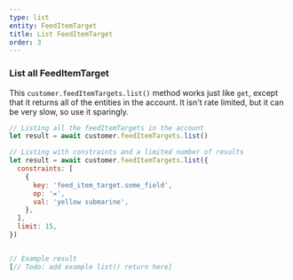 ```yaml
---
type: list
entity: FeedItemTarget
title: List FeedItemTarget
order: 3
---
```


### List all FeedItemTarget

This `customer.feedItemTargets.list()` method works just like `get`, except that it returns all of the entities in the account. It isn't rate limited, but it can be very slow, so use it sparingly.

```javascript
// Listing all the feedItemTargets in the account
let result = await customer.feedItemTargets.list()

// Listing with constraints and a limited number of results
let result = await customer.feedItemTargets.list({
  constraints: [
    {
      key: 'feed_item_target.some_field',
      op: '=',
      val: 'yellow submarine',
    },
  ],
  limit: 15,
})
```

```javascript

// Example result
[// Todo: add example list() return here]

```
